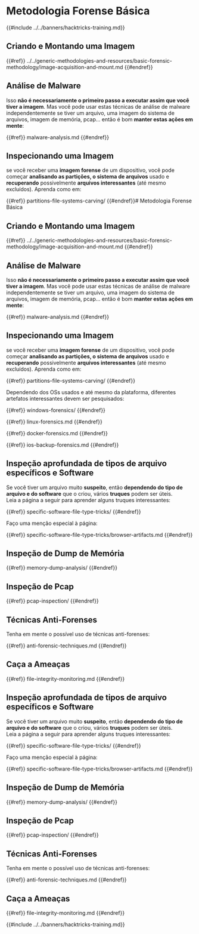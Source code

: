 # Metodologia Forense Básica

{{#include ../../banners/hacktricks-training.md}}

## Criando e Montando uma Imagem


{{#ref}}
../../generic-methodologies-and-resources/basic-forensic-methodology/image-acquisition-and-mount.md
{{#endref}}

## Análise de Malware

Isso **não é necessariamente o primeiro passo a executar assim que você tiver a imagem**. Mas você pode usar estas técnicas de análise de malware independentemente se tiver um arquivo, uma imagem do sistema de arquivos, imagem de memória, pcap... então é bom **manter estas ações em mente**:


{{#ref}}
malware-analysis.md
{{#endref}}

## Inspecionando uma Imagem

se você receber uma **imagem forense** de um dispositivo, você pode começar **analisando as partições, o sistema de arquivos** usado e **recuperando** possivelmente **arquivos interessantes** (até mesmo excluídos). Aprenda como em:


{{#ref}}
partitions-file-systems-carving/
{{#endref}}# Metodologia Forense Básica



## Criando e Montando uma Imagem


{{#ref}}
../../generic-methodologies-and-resources/basic-forensic-methodology/image-acquisition-and-mount.md
{{#endref}}

## Análise de Malware

Isso **não é necessariamente o primeiro passo a executar assim que você tiver a imagem**. Mas você pode usar estas técnicas de análise de malware independentemente se tiver um arquivo, uma imagem do sistema de arquivos, imagem de memória, pcap... então é bom **manter estas ações em mente**:


{{#ref}}
malware-analysis.md
{{#endref}}

## Inspecionando uma Imagem

se você receber uma **imagem forense** de um dispositivo, você pode começar **analisando as partições, o sistema de arquivos** usado e **recuperando** possivelmente **arquivos interessantes** (até mesmo excluídos). Aprenda como em:


{{#ref}}
partitions-file-systems-carving/
{{#endref}}

Dependendo dos OSs usados e até mesmo da plataforma, diferentes artefatos interessantes devem ser pesquisados:


{{#ref}}
windows-forensics/
{{#endref}}


{{#ref}}
linux-forensics.md
{{#endref}}


{{#ref}}
docker-forensics.md
{{#endref}}


{{#ref}}
ios-backup-forensics.md
{{#endref}}

## Inspeção aprofundada de tipos de arquivo específicos e Software

Se você tiver um arquivo muito **suspeito**, então **dependendo do tipo de arquivo e do software** que o criou, vários **truques** podem ser úteis.\
Leia a página a seguir para aprender alguns truques interessantes:


{{#ref}}
specific-software-file-type-tricks/
{{#endref}}

Faço uma menção especial à página:


{{#ref}}
specific-software-file-type-tricks/browser-artifacts.md
{{#endref}}

## Inspeção de Dump de Memória


{{#ref}}
memory-dump-analysis/
{{#endref}}

## Inspeção de Pcap


{{#ref}}
pcap-inspection/
{{#endref}}

## **Técnicas Anti-Forenses**

Tenha em mente o possível uso de técnicas anti-forenses:


{{#ref}}
anti-forensic-techniques.md
{{#endref}}

## Caça a Ameaças


{{#ref}}
file-integrity-monitoring.md
{{#endref}}



## Inspeção aprofundada de tipos de arquivo específicos e Software

Se você tiver um arquivo muito **suspeito**, então **dependendo do tipo de arquivo e do software** que o criou, vários **truques** podem ser úteis.\
Leia a página a seguir para aprender alguns truques interessantes:


{{#ref}}
specific-software-file-type-tricks/
{{#endref}}

Faço uma menção especial à página:


{{#ref}}
specific-software-file-type-tricks/browser-artifacts.md
{{#endref}}

## Inspeção de Dump de Memória


{{#ref}}
memory-dump-analysis/
{{#endref}}

## Inspeção de Pcap


{{#ref}}
pcap-inspection/
{{#endref}}

## **Técnicas Anti-Forenses**

Tenha em mente o possível uso de técnicas anti-forenses:


{{#ref}}
anti-forensic-techniques.md
{{#endref}}

## Caça a Ameaças


{{#ref}}
file-integrity-monitoring.md
{{#endref}}

{{#include ../../banners/hacktricks-training.md}}
